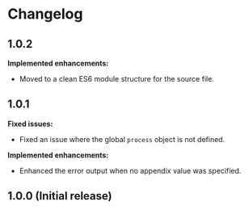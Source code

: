 # Changelog

## 1.0.2
**Implemented enhancements:**
- Moved to a clean ES6 module structure for the source file.

## 1.0.1
**Fixed issues:**
- Fixed an issue where the global `process` object is not defined.

**Implemented enhancements:**
- Enhanced the error output when no appendix value was specified.

## 1.0.0 (Initial release)